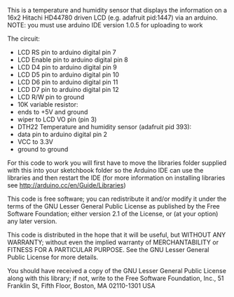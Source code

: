 This is a temperature and humidity sensor that displays the information on a 16x2 Hitachi HD44780 driven LCD (e.g. adafruit pid:1447) via an arduino. NOTE: you must use arduino IDE version 1.0.5 for uploading to work

  The circuit:
 * LCD RS pin to arduino digital pin 7
 * LCD Enable pin to arduino digital pin 8
 * LCD D4 pin to arduino digital pin 9
 * LCD D5 pin to arduino digital pin 10
 * LCD D6 pin to arduino digital pin 11
 * LCD D7 pin to arduino digital pin 12
 * LCD R/W pin to ground
 * 10K variable resistor:
 * ends to +5V and ground
 * wiper to LCD VO pin (pin 3)
 * DTH22 Temperature and humidity sensor (adafruit pid 393):
 * data pin to arduino digital pin 2
 * VCC to 3.3V
 * ground to ground

For this code to work you will first have to move the libraries folder supplied with this into your sketchbook folder so the Arduino IDE can use the libraries and then restart the IDE (for more information on installing libraries see http://arduino.cc/en/Guide/Libraries)

 This code is free software; you can redistribute it and/or
 modify it under the terms of the GNU Lesser General Public
 License as published by the Free Software Foundation; either
 version 2.1 of the License, or (at your option) any later version.

 This code is distributed in the hope that it will be useful,
 but WITHOUT ANY WARRANTY; without even the implied warranty of
 MERCHANTABILITY or FITNESS FOR A PARTICULAR PURPOSE. See the GNU
 Lesser General Public License for more details.

 You should have received a copy of the GNU Lesser General Public
 License along with this library; if not, write to the Free Software
 Foundation, Inc., 51 Franklin St, Fifth Floor, Boston, MA 02110-1301 USA
